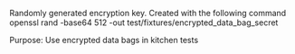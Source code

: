 Randomly generated encryption key.
Created with the following command
openssl rand -base64 512 -out test/fixtures/encrypted_data_bag_secret

Purpose: Use encrypted data bags in kitchen tests